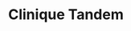---
title: "Clinique Tandem"
description: "Services spécialisés d’évaluation et d’intervention pour une clientèle d’enfants et d’adolescents avec des difficultés scolaires, affectives et/ou comportementales"
noindex: true
---